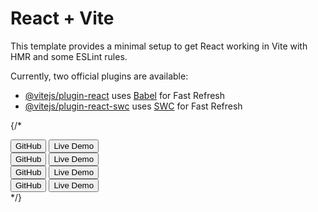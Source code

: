# React + Vite

This template provides a minimal setup to get React working in Vite with HMR and some ESLint rules.

Currently, two official plugins are available:

- [@vitejs/plugin-react](https://github.com/vitejs/vite-plugin-react/blob/main/packages/plugin-react/README.md) uses [Babel](https://babeljs.io/) for Fast Refresh
- [@vitejs/plugin-react-swc](https://github.com/vitejs/vite-plugin-react-swc) uses [SWC](https://swc.rs/) for Fast Refresh


{/* <div className={styles.projectCard}>
            <div className={styles.projectImage}>
              <img src={ecom} alt="" />
            </div>
            <div className={styles.projectButtons}>
              <Link
                to="https://github.com/devkrishna0003/ecommerce-cart"
                target="_blank"
                className={styles.button}>
                <button className={styles.hireBtn}>GitHub</button>
              </Link>
              <Link
                to="https://e-commerce-addtocart-app.netlify.app/"
                target="_blank"
                className={styles.button}>
                <button className={styles.contactBtn}>Live Demo</button>
              </Link>
            </div>
          </div>
          <div className={styles.projectCard}>
            <div className={styles.projectImage}>
              <img src={weather} alt="" />
            </div>
            <div className={styles.projectButtons}>
              <Link
                to="https://github.com/devkrishna0003/weather"
                target="_blank"
                className={styles.button}>
                <button className={styles.hireBtn}>GitHub</button>
              </Link>
              <Link
                to="https://weathersreporting.netlify.app/"
                target="_blank"
                className={styles.button}>
                <button className={styles.contactBtn}>Live Demo</button>
              </Link>
            </div>
          </div>
          <div className={styles.projectCard}>
            <div className={styles.projectImage}>
              <img src={password} alt="" />
            </div>
            <div className={styles.projectButtons}>
              <Link
                to="https://github.com/devkrishna0003/Password-Generator"
                target="_blank"
                className={styles.button}>
                <button className={styles.hireBtn}>GitHub</button>
              </Link>
              <Link
                to="https://random-password-react-app.netlify.app/"
                target="_blank"
                className={styles.button}>
                <button className={styles.contactBtn}>Live Demo</button>
              </Link>
            </div>
          </div>
          <div className={styles.projectCard}>
            <div className={styles.projectImage}>
              <img src={currency} alt="" />
            </div>
            <div className={styles.projectButtons}>
              <Link
                to="https://github.com/devkrishna0003/Currency-Converter"
                target="_blank"
                className={styles.button}>
                <button className={styles.hireBtn}>GitHub</button>
              </Link>
              <Link
                to="https://currency-converter-using-react-app.netlify.app/"
                target="_blank"
                className={styles.button}>
                <button className={styles.contactBtn}>Live Demo</button>
              </Link>
            </div>
          </div> */}

